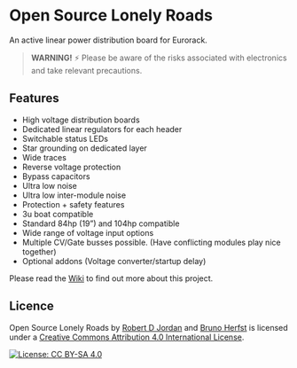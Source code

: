 # Open Source Lonely Roads
An active linear power distribution board for Eurorack.

> __WARNING!__ ⚡️ Please be aware of the risks associated with electronics and take relevant precautions.

## Features
- High voltage distribution boards
- Dedicated linear regulators for each header
- Switchable status LEDs
- Star grounding on dedicated layer
- Wide traces
- Reverse voltage protection
- Bypass capacitors
- Ultra low noise
- Ultra low inter-module noise
- Protection + safety features
- 3u boat compatible
- Standard 84hp (19”) and 104hp compatible
- Wide range of voltage input options
- Multiple CV/Gate busses possible. (Have conflicting modules play nice together)
- Optional addons (Voltage converter/startup delay)

Please read the [Wiki](https://github.com/GitBruno/Open-Source-Lonely-Roads/wiki) to find out more about this project.

## Licence
Open Source Lonely Roads by [Robert D Jordan](http://www.catfullofghosts.com/) and [Bruno Herfst](http://brunoherfst.com/) is licensed under a [Creative Commons Attribution 4.0 International License](LICENCE.md).

[![License: CC BY-SA 4.0](https://img.shields.io/badge/License-CC%20BY--SA%204.0-lightgrey.svg)](https://creativecommons.org/licenses/by-sa/4.0/)
